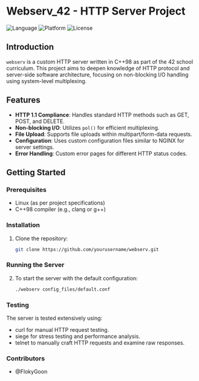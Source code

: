 # Webserv_42 - HTTP Server Project

![Language](https://img.shields.io/badge/language-C++98-blue.svg)
![Platform](https://img.shields.io/badge/platform-Ubuntu-orange.svg)
![License](https://img.shields.io/badge/license-MIT-green.svg)

## Introduction

`webserv` is a custom HTTP server written in C++98 as part of the 42 school curriculum. This project aims to deepen knowledge of HTTP protocol and server-side software architecture, focusing on non-blocking I/O handling using system-level multiplexing.

## Features

- **HTTP 1.1 Compliance**: Handles standard HTTP methods such as GET, POST, and DELETE.
- **Non-blocking I/O**: Utilizes `pol()` for efficient multiplexing.
- **File Upload**: Supports file uploads within multipart/form-data requests.
- **Configuration**: Uses custom configuration files similar to NGINX for server settings.
- **Error Handling**: Custom error pages for different HTTP status codes.

## Getting Started

### Prerequisites

- Linux (as per project specifications)
- C++98 compiler (e.g., clang or g++)

### Installation

1. Clone the repository:

   ```bash
   git clone https://github.com/yourusername/webserv.git
   
### Running the Server
2. To start the server with the default configuration:

   ```bash
   ./webserv config_files/default.conf

### Testing
The server is tested extensively using:

* curl for manual HTTP request testing.
* siege for stress testing and performance analysis.
* telnet to manually craft HTTP requests and examine raw responses.

### Contributors
* @FlokyGoon
